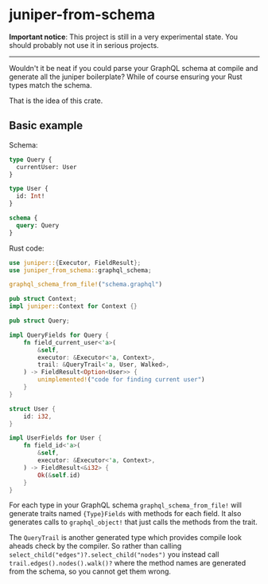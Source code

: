 # juniper-from-schema

**Important notice**: This project is still in a very experimental state. You should probably not use it in serious projects.

---

Wouldn't it be neat if you could parse your GraphQL schema at compile and generate all the juniper boilerplate? While of course ensuring your Rust types match the schema.

That is the idea of this crate.

## Basic example

Schema:

```graphql
type Query {
  currentUser: User
}

type User {
  id: Int!
}

schema {
  query: Query
}
```

Rust code:

```rust
use juniper::{Executor, FieldResult};
use juniper_from_schema::graphql_schema;

graphql_schema_from_file!("schema.graphql")

pub struct Context;
impl juniper::Context for Context {}

pub struct Query;

impl QueryFields for Query {
    fn field_current_user<'a>(
        &self,
        executor: &Executor<'a, Context>,
        trail: &QueryTrail<'a, User, Walked>,
    ) -> FieldResult<Option<User>> {
        unimplemented!("code for finding current user")
    }
}

struct User {
    id: i32,
}

impl UserFields for User {
    fn field_id<'a>(
        &self,
        executor: &Executor<'a, Context>,
    ) -> FieldResult<&i32> {
        Ok(&self.id)
    }
}
```

For each type in your GraphQL schema `graphql_schema_from_file!` will generate traits named `{Type}Fields` with methods for each field. It also generates calls to `graphql_object!` that just calls the methods from the trait.

The `QueryTrail` is another generated type which provides compile look aheads check by the compiler. So rather than calling `select_child("edges")?.select_child("nodes")` you instead call `trail.edges().nodes().walk()?` where the method names are generated from the schema, so you cannot get them wrong.
